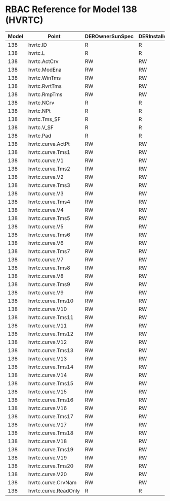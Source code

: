 # RBAC Reference for Model 138 (HVRTC)

| Model | Point | DEROwnerSunSpec | DERInstallerSunSpec | DERVendorSunSpec | ServiceProviderSunSpec | GridOperatorSunSpec |
|-------|-------|------------------|---------------------|------------------|------------------------|---------------------|
| 138 | hvrtc.ID | R | R | R | R | R |
| 138 | hvrtc.L | R | R | R | R | R |
| 138 | hvrtc.ActCrv | RW | RW | RW | RW | RW |
| 138 | hvrtc.ModEna | RW | RW | RW | RW | RW |
| 138 | hvrtc.WinTms | RW | RW | RW | RW | RW |
| 138 | hvrtc.RvrtTms | RW | RW | RW | RW | RW |
| 138 | hvrtc.RmpTms | RW | RW | RW | RW | RW |
| 138 | hvrtc.NCrv | R | R | R | R | R |
| 138 | hvrtc.NPt | R | R | R | R | R |
| 138 | hvrtc.Tms_SF | R | R | R | R | R |
| 138 | hvrtc.V_SF | R | R | R | R | R |
| 138 | hvrtc.Pad | R | R | R | R | R |
| 138 | hvrtc.curve.ActPt | RW | RW | RW | RW | RW |
| 138 | hvrtc.curve.Tms1 | RW | RW | RW | RW | RW |
| 138 | hvrtc.curve.V1 | RW | RW | RW | RW | RW |
| 138 | hvrtc.curve.Tms2 | RW | RW | RW | RW | RW |
| 138 | hvrtc.curve.V2 | RW | RW | RW | RW | RW |
| 138 | hvrtc.curve.Tms3 | RW | RW | RW | RW | RW |
| 138 | hvrtc.curve.V3 | RW | RW | RW | RW | RW |
| 138 | hvrtc.curve.Tms4 | RW | RW | RW | RW | RW |
| 138 | hvrtc.curve.V4 | RW | RW | RW | RW | RW |
| 138 | hvrtc.curve.Tms5 | RW | RW | RW | RW | RW |
| 138 | hvrtc.curve.V5 | RW | RW | RW | RW | RW |
| 138 | hvrtc.curve.Tms6 | RW | RW | RW | RW | RW |
| 138 | hvrtc.curve.V6 | RW | RW | RW | RW | RW |
| 138 | hvrtc.curve.Tms7 | RW | RW | RW | RW | RW |
| 138 | hvrtc.curve.V7 | RW | RW | RW | RW | RW |
| 138 | hvrtc.curve.Tms8 | RW | RW | RW | RW | RW |
| 138 | hvrtc.curve.V8 | RW | RW | RW | RW | RW |
| 138 | hvrtc.curve.Tms9 | RW | RW | RW | RW | RW |
| 138 | hvrtc.curve.V9 | RW | RW | RW | RW | RW |
| 138 | hvrtc.curve.Tms10 | RW | RW | RW | RW | RW |
| 138 | hvrtc.curve.V10 | RW | RW | RW | RW | RW |
| 138 | hvrtc.curve.Tms11 | RW | RW | RW | RW | RW |
| 138 | hvrtc.curve.V11 | RW | RW | RW | RW | RW |
| 138 | hvrtc.curve.Tms12 | RW | RW | RW | RW | RW |
| 138 | hvrtc.curve.V12 | RW | RW | RW | RW | RW |
| 138 | hvrtc.curve.Tms13 | RW | RW | RW | RW | RW |
| 138 | hvrtc.curve.V13 | RW | RW | RW | RW | RW |
| 138 | hvrtc.curve.Tms14 | RW | RW | RW | RW | RW |
| 138 | hvrtc.curve.V14 | RW | RW | RW | RW | RW |
| 138 | hvrtc.curve.Tms15 | RW | RW | RW | RW | RW |
| 138 | hvrtc.curve.V15 | RW | RW | RW | RW | RW |
| 138 | hvrtc.curve.Tms16 | RW | RW | RW | RW | RW |
| 138 | hvrtc.curve.V16 | RW | RW | RW | RW | RW |
| 138 | hvrtc.curve.Tms17 | RW | RW | RW | RW | RW |
| 138 | hvrtc.curve.V17 | RW | RW | RW | RW | RW |
| 138 | hvrtc.curve.Tms18 | RW | RW | RW | RW | RW |
| 138 | hvrtc.curve.V18 | RW | RW | RW | RW | RW |
| 138 | hvrtc.curve.Tms19 | RW | RW | RW | RW | RW |
| 138 | hvrtc.curve.V19 | RW | RW | RW | RW | RW |
| 138 | hvrtc.curve.Tms20 | RW | RW | RW | RW | RW |
| 138 | hvrtc.curve.V20 | RW | RW | RW | RW | RW |
| 138 | hvrtc.curve.CrvNam | RW | RW | RW | RW | RW |
| 138 | hvrtc.curve.ReadOnly | R | R | R | R | R |
